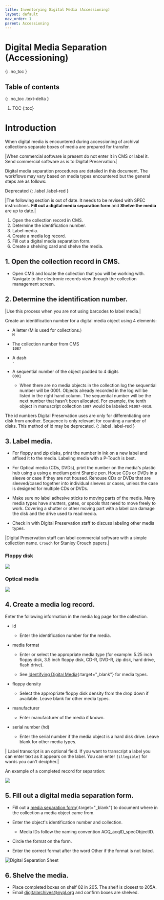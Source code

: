 ```yaml
---
title: Inventorying Digital Media (Accessioning)
layout: default
nav_order: 1
parent: Accessioning
---
```


# Digital Media Separation (Accessioning)
{: .no_toc }

## Table of contents
{: .no_toc .text-delta }

1. TOC
{:toc}

# Introduction

When digital media is encountered during accessioning of archival collections separate boxes of media are prepared for transfer. 

|When commercial software is present do not enter it in CMS or label it. Send commercial software as is to Digital Preservation.|

Digital media separation procedures are detailed in this document. The workflows may vary based on media types  encountered but the general steps are as follows:  

Deprecated
{: .label .label-red }

|The following section is out of date. It needs to be revised with SPEC instructions. **Fill out a digital media separation form** and **Shelve the media** are up to date.|

1. Open the collection record in CMS.  
2. Determine the identification number.  
3. Label media.
4. Create a media log record.  
5. Fill out a digital media separation form.  
6. Create a shelving card and shelve the media.  

## 1. Open the collection record in CMS.

* Open CMS and locate the collection that you will be working with. Navigate to the electronic records view through the collection management screen.  

## 2. Determine the identification number.

|Use this process when you are not using barcodes to label media.|

Create an identification number for a digital media object using
4 elements:

* A letter (M is used for collections.)  
```M```  

* The collection number from CMS  
```1087```  

* A dash  
```-```  

* A sequential number of the object padded to 4 digits  
```0001```  

    * When there are no media objects in the
collection log the sequential number will be 0001. Objects already recorded in the log will be listed in
the right hand column. The sequential number will be the next number
that hasn't been allocated.  For example, the
tenth object in manuscript collection ```1087``` would be labeled:
```M1087-0010```.  

The id numbers Digital Preservation uses are only for differentiating one disk from another. Sequence is only relevant for counting a number of disks. This method of id may be deprecated.
{: .label .label-red }

## 3. Label media.

* For floppy and zip disks, print the number in ink on a new
label and affixed it to the media. Labeling media with a P-Touch is best.

* For Optical media (CDs, DVDs), print the number
on the media's plastic hub using a using a medium point Sharpie pen. House CDs or DVDs in a sleeve or case if they are not housed. Rehouse CDs or DVDs that are sleeved/cased together into individual sleeves or cases, unless the case is designed for multiple CDs or DVDs.  

* Make sure no label adhesive sticks to moving parts of the media. Many media types have shutters, gates, or spools that need to move freely to work. Covering a shutter or other moving part with a label can damage the disk and the drive used to read media.  

* Check in with Digital Preservation staff to discuss labeling other media types.  

|Digital Preservation staff can label commercial software with a simple collection name.
```Crouch``` for Stanley Crouch papers.|

### Floppy disk
![](/digitalmediaseparation/media/image3.jpg)  

### Optical media
![](/digitalmediaseparation/media/image4.jpg)  

## 4. Create a media log record.  

 Enter the following
information in the media log page for the collection.

* id

    * Enter the identification number for the media.

* media format

    * Enter or select the appropriate media type (for example: 5.25 inch floppy disk,
3.5 inch floppy disk, CD-R, DVD-R, zip disk, hard drive, flash drive).  
    
    * See [Identifying Digital Media](../sitevisits/identifying-digital-media){:target="_blank"} for media types.   

* floppy density

    * Select the appropriate floppy disk density from the drop down if available. Leave blank for other media types.  

* manufacturer

    * Enter manufacturer of the media if known. 

* serial number (hd)

    * Enter the serial number if the media object is a hard disk drive. Leave blank for other media types.  

| Label transcript is an optional field. If you want to transcript a label you can enter text as it appears on the label. You can enter ```[illegible]``` for words you can't decipher.|  

An example of a completed record for separation:

![](/digitalmediaseparation/media/image1.png)


## 5. Fill out a digital media separation form.  

* Fill out a
[media separation form](https://docs.google.com/document/d/1Tn9j4q3WO5BhhMdXY0Ed09XoRFP_jUJyP96IYCJmkgs/edit?usp=sharing){:target="_blank"} to document where in the collection a media object came from. 

* Enter the object's identification number and collection.  
  * Media IDs follow the naming convention ACQ_acqID_specObjectID.  
* Circle the format on the form.  
* Enter the correct format after the word Other if the format is not listed.  

![Digital Separation Sheet](/digitalmediaseparation/media/image2.jpg)


## 6. Shelve the media.

* Place completed boxes on shelf 02 in 205. The shelf is closest to 205A.  
* Email [digitalarchives@nypl.org](mailto:digitalarchives@nypl.org) and confirm boxes are shelved.  

